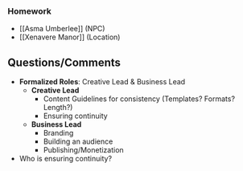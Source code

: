 ### Homework
- [[Asma Umberlee]] (NPC)
- [[Xenavere Manor]] (Location)

## Questions/Comments
- **Formalized Roles**: Creative Lead & Business Lead
	- **Creative Lead**
		- Content Guidelines for consistency (Templates? Formats? Length?)
		- Ensuring continuity
	- **Business Lead**
		- Branding
		- Building an audience
		- Publishing/Monetization
- Who is ensuring continuity?